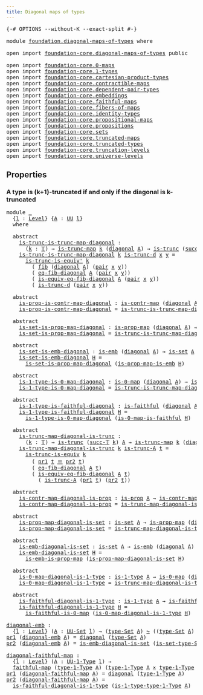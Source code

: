 ```yaml
---
title: Diagonal maps of types
---
```


<pre class="Agda"><a id="48" class="Symbol">{-#</a> <a id="52" class="Keyword">OPTIONS</a> <a id="60" class="Pragma">--without-K</a> <a id="72" class="Pragma">--exact-split</a> <a id="86" class="Symbol">#-}</a>

<a id="91" class="Keyword">module</a> <a id="98" href="foundation.diagonal-maps-of-types.html" class="Module">foundation.diagonal-maps-of-types</a> <a id="132" class="Keyword">where</a>

<a id="139" class="Keyword">open</a> <a id="144" class="Keyword">import</a> <a id="151" href="foundation-core.diagonal-maps-of-types.html" class="Module">foundation-core.diagonal-maps-of-types</a> <a id="190" class="Keyword">public</a>

<a id="198" class="Keyword">open</a> <a id="203" class="Keyword">import</a> <a id="210" href="foundation-core.0-maps.html" class="Module">foundation-core.0-maps</a>
<a id="233" class="Keyword">open</a> <a id="238" class="Keyword">import</a> <a id="245" href="foundation-core.1-types.html" class="Module">foundation-core.1-types</a>
<a id="269" class="Keyword">open</a> <a id="274" class="Keyword">import</a> <a id="281" href="foundation-core.cartesian-product-types.html" class="Module">foundation-core.cartesian-product-types</a>
<a id="321" class="Keyword">open</a> <a id="326" class="Keyword">import</a> <a id="333" href="foundation-core.contractible-maps.html" class="Module">foundation-core.contractible-maps</a>
<a id="367" class="Keyword">open</a> <a id="372" class="Keyword">import</a> <a id="379" href="foundation-core.dependent-pair-types.html" class="Module">foundation-core.dependent-pair-types</a>
<a id="416" class="Keyword">open</a> <a id="421" class="Keyword">import</a> <a id="428" href="foundation-core.embeddings.html" class="Module">foundation-core.embeddings</a>
<a id="455" class="Keyword">open</a> <a id="460" class="Keyword">import</a> <a id="467" href="foundation-core.faithful-maps.html" class="Module">foundation-core.faithful-maps</a>
<a id="497" class="Keyword">open</a> <a id="502" class="Keyword">import</a> <a id="509" href="foundation-core.fibers-of-maps.html" class="Module">foundation-core.fibers-of-maps</a>
<a id="540" class="Keyword">open</a> <a id="545" class="Keyword">import</a> <a id="552" href="foundation-core.identity-types.html" class="Module">foundation-core.identity-types</a>
<a id="583" class="Keyword">open</a> <a id="588" class="Keyword">import</a> <a id="595" href="foundation-core.propositional-maps.html" class="Module">foundation-core.propositional-maps</a>
<a id="630" class="Keyword">open</a> <a id="635" class="Keyword">import</a> <a id="642" href="foundation-core.propositions.html" class="Module">foundation-core.propositions</a>
<a id="671" class="Keyword">open</a> <a id="676" class="Keyword">import</a> <a id="683" href="foundation-core.sets.html" class="Module">foundation-core.sets</a>
<a id="704" class="Keyword">open</a> <a id="709" class="Keyword">import</a> <a id="716" href="foundation-core.truncated-maps.html" class="Module">foundation-core.truncated-maps</a>
<a id="747" class="Keyword">open</a> <a id="752" class="Keyword">import</a> <a id="759" href="foundation-core.truncated-types.html" class="Module">foundation-core.truncated-types</a>
<a id="791" class="Keyword">open</a> <a id="796" class="Keyword">import</a> <a id="803" href="foundation-core.truncation-levels.html" class="Module">foundation-core.truncation-levels</a>
<a id="837" class="Keyword">open</a> <a id="842" class="Keyword">import</a> <a id="849" href="foundation-core.universe-levels.html" class="Module">foundation-core.universe-levels</a>
</pre>
## Properties

### A type is (k+1)-truncated if and only if the diagonal is k-truncated

<pre class="Agda"><a id="983" class="Keyword">module</a> <a id="990" href="foundation.diagonal-maps-of-types.html#990" class="Module">_</a>
  <a id="994" class="Symbol">{</a><a id="995" href="foundation.diagonal-maps-of-types.html#995" class="Bound">l</a> <a id="997" class="Symbol">:</a> <a id="999" href="Agda.Primitive.html#597" class="Postulate">Level</a><a id="1004" class="Symbol">}</a> <a id="1006" class="Symbol">{</a><a id="1007" href="foundation.diagonal-maps-of-types.html#1007" class="Bound">A</a> <a id="1009" class="Symbol">:</a> <a id="1011" href="foundation-core.universe-levels.html#235" class="Primitive">UU</a> <a id="1014" href="foundation.diagonal-maps-of-types.html#995" class="Bound">l</a><a id="1015" class="Symbol">}</a>
  <a id="1019" class="Keyword">where</a>
  
  <a id="1030" class="Keyword">abstract</a>
    <a id="1043" href="foundation.diagonal-maps-of-types.html#1043" class="Function">is-trunc-is-trunc-map-diagonal</a> <a id="1074" class="Symbol">:</a>
      <a id="1082" class="Symbol">(</a><a id="1083" href="foundation.diagonal-maps-of-types.html#1083" class="Bound">k</a> <a id="1085" class="Symbol">:</a> <a id="1087" href="foundation-core.truncation-levels.html#395" class="Datatype">𝕋</a><a id="1088" class="Symbol">)</a> <a id="1090" class="Symbol">→</a> <a id="1092" href="foundation-core.truncated-maps.html#1903" class="Function">is-trunc-map</a> <a id="1105" href="foundation.diagonal-maps-of-types.html#1083" class="Bound">k</a> <a id="1107" class="Symbol">(</a><a id="1108" href="foundation-core.diagonal-maps-of-types.html#1058" class="Function">diagonal</a> <a id="1117" href="foundation.diagonal-maps-of-types.html#1007" class="Bound">A</a><a id="1118" class="Symbol">)</a> <a id="1120" class="Symbol">→</a> <a id="1122" href="foundation-core.truncated-types.html#1741" class="Function">is-trunc</a> <a id="1131" class="Symbol">(</a><a id="1132" href="foundation-core.truncation-levels.html#432" class="InductiveConstructor">succ-𝕋</a> <a id="1139" href="foundation.diagonal-maps-of-types.html#1083" class="Bound">k</a><a id="1140" class="Symbol">)</a> <a id="1142" href="foundation.diagonal-maps-of-types.html#1007" class="Bound">A</a>
    <a id="1148" href="foundation.diagonal-maps-of-types.html#1043" class="Function">is-trunc-is-trunc-map-diagonal</a> <a id="1179" href="foundation.diagonal-maps-of-types.html#1179" class="Bound">k</a> <a id="1181" href="foundation.diagonal-maps-of-types.html#1181" class="Bound">is-trunc-d</a> <a id="1192" href="foundation.diagonal-maps-of-types.html#1192" class="Bound">x</a> <a id="1194" href="foundation.diagonal-maps-of-types.html#1194" class="Bound">y</a> <a id="1196" class="Symbol">=</a>
      <a id="1204" href="foundation-core.truncated-types.html#4580" class="Function">is-trunc-is-equiv&#39;</a> <a id="1223" href="foundation.diagonal-maps-of-types.html#1179" class="Bound">k</a>
        <a id="1233" class="Symbol">(</a> <a id="1235" href="foundation-core.fibers-of-maps.html#942" class="Function">fib</a> <a id="1239" class="Symbol">(</a><a id="1240" href="foundation-core.diagonal-maps-of-types.html#1058" class="Function">diagonal</a> <a id="1249" href="foundation.diagonal-maps-of-types.html#1007" class="Bound">A</a><a id="1250" class="Symbol">)</a> <a id="1252" class="Symbol">(</a><a id="1253" href="foundation-core.dependent-pair-types.html#588" class="InductiveConstructor">pair</a> <a id="1258" href="foundation.diagonal-maps-of-types.html#1192" class="Bound">x</a> <a id="1260" href="foundation.diagonal-maps-of-types.html#1194" class="Bound">y</a><a id="1261" class="Symbol">))</a>
        <a id="1272" class="Symbol">(</a> <a id="1274" href="foundation-core.diagonal-maps-of-types.html#1851" class="Function">eq-fib-diagonal</a> <a id="1290" href="foundation.diagonal-maps-of-types.html#1007" class="Bound">A</a> <a id="1292" class="Symbol">(</a><a id="1293" href="foundation-core.dependent-pair-types.html#588" class="InductiveConstructor">pair</a> <a id="1298" href="foundation.diagonal-maps-of-types.html#1192" class="Bound">x</a> <a id="1300" href="foundation.diagonal-maps-of-types.html#1194" class="Bound">y</a><a id="1301" class="Symbol">))</a>
        <a id="1312" class="Symbol">(</a> <a id="1314" href="foundation-core.diagonal-maps-of-types.html#2474" class="Function">is-equiv-eq-fib-diagonal</a> <a id="1339" href="foundation.diagonal-maps-of-types.html#1007" class="Bound">A</a> <a id="1341" class="Symbol">(</a><a id="1342" href="foundation-core.dependent-pair-types.html#588" class="InductiveConstructor">pair</a> <a id="1347" href="foundation.diagonal-maps-of-types.html#1192" class="Bound">x</a> <a id="1349" href="foundation.diagonal-maps-of-types.html#1194" class="Bound">y</a><a id="1350" class="Symbol">))</a>
        <a id="1361" class="Symbol">(</a> <a id="1363" href="foundation.diagonal-maps-of-types.html#1181" class="Bound">is-trunc-d</a> <a id="1374" class="Symbol">(</a><a id="1375" href="foundation-core.dependent-pair-types.html#588" class="InductiveConstructor">pair</a> <a id="1380" href="foundation.diagonal-maps-of-types.html#1192" class="Bound">x</a> <a id="1382" href="foundation.diagonal-maps-of-types.html#1194" class="Bound">y</a><a id="1383" class="Symbol">))</a>

  <a id="1389" class="Keyword">abstract</a>
    <a id="1402" href="foundation.diagonal-maps-of-types.html#1402" class="Function">is-prop-is-contr-map-diagonal</a> <a id="1432" class="Symbol">:</a> <a id="1434" href="foundation-core.contractible-maps.html#1477" class="Function">is-contr-map</a> <a id="1447" class="Symbol">(</a><a id="1448" href="foundation-core.diagonal-maps-of-types.html#1058" class="Function">diagonal</a> <a id="1457" href="foundation.diagonal-maps-of-types.html#1007" class="Bound">A</a><a id="1458" class="Symbol">)</a> <a id="1460" class="Symbol">→</a> <a id="1462" href="foundation-core.propositions.html#1309" class="Function">is-prop</a> <a id="1470" href="foundation.diagonal-maps-of-types.html#1007" class="Bound">A</a>
    <a id="1476" href="foundation.diagonal-maps-of-types.html#1402" class="Function">is-prop-is-contr-map-diagonal</a> <a id="1506" class="Symbol">=</a> <a id="1508" href="foundation.diagonal-maps-of-types.html#1043" class="Function">is-trunc-is-trunc-map-diagonal</a> <a id="1539" href="foundation-core.truncation-levels.html#416" class="InductiveConstructor">neg-two-𝕋</a>

  <a id="1552" class="Keyword">abstract</a>
    <a id="1565" href="foundation.diagonal-maps-of-types.html#1565" class="Function">is-set-is-prop-map-diagonal</a> <a id="1593" class="Symbol">:</a> <a id="1595" href="foundation-core.propositional-maps.html#1276" class="Function">is-prop-map</a> <a id="1607" class="Symbol">(</a><a id="1608" href="foundation-core.diagonal-maps-of-types.html#1058" class="Function">diagonal</a> <a id="1617" href="foundation.diagonal-maps-of-types.html#1007" class="Bound">A</a><a id="1618" class="Symbol">)</a> <a id="1620" class="Symbol">→</a> <a id="1622" href="foundation-core.sets.html#1113" class="Function">is-set</a> <a id="1629" href="foundation.diagonal-maps-of-types.html#1007" class="Bound">A</a>
    <a id="1635" href="foundation.diagonal-maps-of-types.html#1565" class="Function">is-set-is-prop-map-diagonal</a> <a id="1663" class="Symbol">=</a> <a id="1665" href="foundation.diagonal-maps-of-types.html#1043" class="Function">is-trunc-is-trunc-map-diagonal</a> <a id="1696" href="foundation-core.truncation-levels.html#448" class="Function">neg-one-𝕋</a>

  <a id="1709" class="Keyword">abstract</a>
    <a id="1722" href="foundation.diagonal-maps-of-types.html#1722" class="Function">is-set-is-emb-diagonal</a> <a id="1745" class="Symbol">:</a> <a id="1747" href="foundation-core.embeddings.html#992" class="Function">is-emb</a> <a id="1754" class="Symbol">(</a><a id="1755" href="foundation-core.diagonal-maps-of-types.html#1058" class="Function">diagonal</a> <a id="1764" href="foundation.diagonal-maps-of-types.html#1007" class="Bound">A</a><a id="1765" class="Symbol">)</a> <a id="1767" class="Symbol">→</a> <a id="1769" href="foundation-core.sets.html#1113" class="Function">is-set</a> <a id="1776" href="foundation.diagonal-maps-of-types.html#1007" class="Bound">A</a>
    <a id="1782" href="foundation.diagonal-maps-of-types.html#1722" class="Function">is-set-is-emb-diagonal</a> <a id="1805" href="foundation.diagonal-maps-of-types.html#1805" class="Bound">H</a> <a id="1807" class="Symbol">=</a>
      <a id="1815" href="foundation.diagonal-maps-of-types.html#1565" class="Function">is-set-is-prop-map-diagonal</a> <a id="1843" class="Symbol">(</a><a id="1844" href="foundation-core.propositional-maps.html#1864" class="Function">is-prop-map-is-emb</a> <a id="1863" href="foundation.diagonal-maps-of-types.html#1805" class="Bound">H</a><a id="1864" class="Symbol">)</a>

  <a id="1869" class="Keyword">abstract</a>
    <a id="1882" href="foundation.diagonal-maps-of-types.html#1882" class="Function">is-1-type-is-0-map-diagonal</a> <a id="1910" class="Symbol">:</a> <a id="1912" href="foundation-core.0-maps.html#1181" class="Function">is-0-map</a> <a id="1921" class="Symbol">(</a><a id="1922" href="foundation-core.diagonal-maps-of-types.html#1058" class="Function">diagonal</a> <a id="1931" href="foundation.diagonal-maps-of-types.html#1007" class="Bound">A</a><a id="1932" class="Symbol">)</a> <a id="1934" class="Symbol">→</a> <a id="1936" href="foundation-core.1-types.html#807" class="Function">is-1-type</a> <a id="1946" href="foundation.diagonal-maps-of-types.html#1007" class="Bound">A</a>
    <a id="1952" href="foundation.diagonal-maps-of-types.html#1882" class="Function">is-1-type-is-0-map-diagonal</a> <a id="1980" class="Symbol">=</a> <a id="1982" href="foundation.diagonal-maps-of-types.html#1043" class="Function">is-trunc-is-trunc-map-diagonal</a> <a id="2013" href="foundation-core.truncation-levels.html#492" class="Function">zero-𝕋</a>

  <a id="2023" class="Keyword">abstract</a>
    <a id="2036" href="foundation.diagonal-maps-of-types.html#2036" class="Function">is-1-type-is-faithful-diagonal</a> <a id="2067" class="Symbol">:</a> <a id="2069" href="foundation-core.faithful-maps.html#1690" class="Function">is-faithful</a> <a id="2081" class="Symbol">(</a><a id="2082" href="foundation-core.diagonal-maps-of-types.html#1058" class="Function">diagonal</a> <a id="2091" href="foundation.diagonal-maps-of-types.html#1007" class="Bound">A</a><a id="2092" class="Symbol">)</a> <a id="2094" class="Symbol">→</a> <a id="2096" href="foundation-core.1-types.html#807" class="Function">is-1-type</a> <a id="2106" href="foundation.diagonal-maps-of-types.html#1007" class="Bound">A</a>
    <a id="2112" href="foundation.diagonal-maps-of-types.html#2036" class="Function">is-1-type-is-faithful-diagonal</a> <a id="2143" href="foundation.diagonal-maps-of-types.html#2143" class="Bound">H</a> <a id="2145" class="Symbol">=</a>
      <a id="2153" href="foundation.diagonal-maps-of-types.html#1882" class="Function">is-1-type-is-0-map-diagonal</a> <a id="2181" class="Symbol">(</a><a id="2182" href="foundation-core.faithful-maps.html#3608" class="Function">is-0-map-is-faithful</a> <a id="2203" href="foundation.diagonal-maps-of-types.html#2143" class="Bound">H</a><a id="2204" class="Symbol">)</a>
  
  <a id="2211" class="Keyword">abstract</a>
    <a id="2224" href="foundation.diagonal-maps-of-types.html#2224" class="Function">is-trunc-map-diagonal-is-trunc</a> <a id="2255" class="Symbol">:</a> 
      <a id="2264" class="Symbol">(</a><a id="2265" href="foundation.diagonal-maps-of-types.html#2265" class="Bound">k</a> <a id="2267" class="Symbol">:</a> <a id="2269" href="foundation-core.truncation-levels.html#395" class="Datatype">𝕋</a><a id="2270" class="Symbol">)</a> <a id="2272" class="Symbol">→</a> <a id="2274" href="foundation-core.truncated-types.html#1741" class="Function">is-trunc</a> <a id="2283" class="Symbol">(</a><a id="2284" href="foundation-core.truncation-levels.html#432" class="InductiveConstructor">succ-𝕋</a> <a id="2291" href="foundation.diagonal-maps-of-types.html#2265" class="Bound">k</a><a id="2292" class="Symbol">)</a> <a id="2294" href="foundation.diagonal-maps-of-types.html#1007" class="Bound">A</a> <a id="2296" class="Symbol">→</a> <a id="2298" href="foundation-core.truncated-maps.html#1903" class="Function">is-trunc-map</a> <a id="2311" href="foundation.diagonal-maps-of-types.html#2265" class="Bound">k</a> <a id="2313" class="Symbol">(</a><a id="2314" href="foundation-core.diagonal-maps-of-types.html#1058" class="Function">diagonal</a> <a id="2323" href="foundation.diagonal-maps-of-types.html#1007" class="Bound">A</a><a id="2324" class="Symbol">)</a>
    <a id="2330" href="foundation.diagonal-maps-of-types.html#2224" class="Function">is-trunc-map-diagonal-is-trunc</a> <a id="2361" href="foundation.diagonal-maps-of-types.html#2361" class="Bound">k</a> <a id="2363" href="foundation.diagonal-maps-of-types.html#2363" class="Bound">is-trunc-A</a> <a id="2374" href="foundation.diagonal-maps-of-types.html#2374" class="Bound">t</a> <a id="2376" class="Symbol">=</a>
      <a id="2384" href="foundation-core.truncated-types.html#4146" class="Function">is-trunc-is-equiv</a> <a id="2402" href="foundation.diagonal-maps-of-types.html#2361" class="Bound">k</a>
        <a id="2412" class="Symbol">(</a> <a id="2414" href="foundation-core.dependent-pair-types.html#605" class="Field">pr1</a> <a id="2418" href="foundation.diagonal-maps-of-types.html#2374" class="Bound">t</a> <a id="2420" href="foundation-core.identity-types.html#1865" class="Function Operator">＝</a> <a id="2422" href="foundation-core.dependent-pair-types.html#617" class="Field">pr2</a> <a id="2426" href="foundation.diagonal-maps-of-types.html#2374" class="Bound">t</a><a id="2427" class="Symbol">)</a>
        <a id="2437" class="Symbol">(</a> <a id="2439" href="foundation-core.diagonal-maps-of-types.html#1851" class="Function">eq-fib-diagonal</a> <a id="2455" href="foundation.diagonal-maps-of-types.html#1007" class="Bound">A</a> <a id="2457" href="foundation.diagonal-maps-of-types.html#2374" class="Bound">t</a><a id="2458" class="Symbol">)</a>
        <a id="2468" class="Symbol">(</a> <a id="2470" href="foundation-core.diagonal-maps-of-types.html#2474" class="Function">is-equiv-eq-fib-diagonal</a> <a id="2495" href="foundation.diagonal-maps-of-types.html#1007" class="Bound">A</a> <a id="2497" href="foundation.diagonal-maps-of-types.html#2374" class="Bound">t</a><a id="2498" class="Symbol">)</a>
          <a id="2510" class="Symbol">(</a> <a id="2512" href="foundation.diagonal-maps-of-types.html#2363" class="Bound">is-trunc-A</a> <a id="2523" class="Symbol">(</a><a id="2524" href="foundation-core.dependent-pair-types.html#605" class="Field">pr1</a> <a id="2528" href="foundation.diagonal-maps-of-types.html#2374" class="Bound">t</a><a id="2529" class="Symbol">)</a> <a id="2531" class="Symbol">(</a><a id="2532" href="foundation-core.dependent-pair-types.html#617" class="Field">pr2</a> <a id="2536" href="foundation.diagonal-maps-of-types.html#2374" class="Bound">t</a><a id="2537" class="Symbol">))</a>

  <a id="2543" class="Keyword">abstract</a>
    <a id="2556" href="foundation.diagonal-maps-of-types.html#2556" class="Function">is-contr-map-diagonal-is-prop</a> <a id="2586" class="Symbol">:</a> <a id="2588" href="foundation-core.propositions.html#1309" class="Function">is-prop</a> <a id="2596" href="foundation.diagonal-maps-of-types.html#1007" class="Bound">A</a> <a id="2598" class="Symbol">→</a> <a id="2600" href="foundation-core.contractible-maps.html#1477" class="Function">is-contr-map</a> <a id="2613" class="Symbol">(</a><a id="2614" href="foundation-core.diagonal-maps-of-types.html#1058" class="Function">diagonal</a> <a id="2623" href="foundation.diagonal-maps-of-types.html#1007" class="Bound">A</a><a id="2624" class="Symbol">)</a>
    <a id="2630" href="foundation.diagonal-maps-of-types.html#2556" class="Function">is-contr-map-diagonal-is-prop</a> <a id="2660" class="Symbol">=</a> <a id="2662" href="foundation.diagonal-maps-of-types.html#2224" class="Function">is-trunc-map-diagonal-is-trunc</a> <a id="2693" href="foundation-core.truncation-levels.html#416" class="InductiveConstructor">neg-two-𝕋</a>

  <a id="2706" class="Keyword">abstract</a>
    <a id="2719" href="foundation.diagonal-maps-of-types.html#2719" class="Function">is-prop-map-diagonal-is-set</a> <a id="2747" class="Symbol">:</a> <a id="2749" href="foundation-core.sets.html#1113" class="Function">is-set</a> <a id="2756" href="foundation.diagonal-maps-of-types.html#1007" class="Bound">A</a> <a id="2758" class="Symbol">→</a> <a id="2760" href="foundation-core.propositional-maps.html#1276" class="Function">is-prop-map</a> <a id="2772" class="Symbol">(</a><a id="2773" href="foundation-core.diagonal-maps-of-types.html#1058" class="Function">diagonal</a> <a id="2782" href="foundation.diagonal-maps-of-types.html#1007" class="Bound">A</a><a id="2783" class="Symbol">)</a>
    <a id="2789" href="foundation.diagonal-maps-of-types.html#2719" class="Function">is-prop-map-diagonal-is-set</a> <a id="2817" class="Symbol">=</a> <a id="2819" href="foundation.diagonal-maps-of-types.html#2224" class="Function">is-trunc-map-diagonal-is-trunc</a> <a id="2850" href="foundation-core.truncation-levels.html#448" class="Function">neg-one-𝕋</a>

  <a id="2863" class="Keyword">abstract</a>
    <a id="2876" href="foundation.diagonal-maps-of-types.html#2876" class="Function">is-emb-diagonal-is-set</a> <a id="2899" class="Symbol">:</a> <a id="2901" href="foundation-core.sets.html#1113" class="Function">is-set</a> <a id="2908" href="foundation.diagonal-maps-of-types.html#1007" class="Bound">A</a> <a id="2910" class="Symbol">→</a> <a id="2912" href="foundation-core.embeddings.html#992" class="Function">is-emb</a> <a id="2919" class="Symbol">(</a><a id="2920" href="foundation-core.diagonal-maps-of-types.html#1058" class="Function">diagonal</a> <a id="2929" href="foundation.diagonal-maps-of-types.html#1007" class="Bound">A</a><a id="2930" class="Symbol">)</a>
    <a id="2936" href="foundation.diagonal-maps-of-types.html#2876" class="Function">is-emb-diagonal-is-set</a> <a id="2959" href="foundation.diagonal-maps-of-types.html#2959" class="Bound">H</a> <a id="2961" class="Symbol">=</a>
      <a id="2969" href="foundation-core.propositional-maps.html#1550" class="Function">is-emb-is-prop-map</a> <a id="2988" class="Symbol">(</a><a id="2989" href="foundation.diagonal-maps-of-types.html#2719" class="Function">is-prop-map-diagonal-is-set</a> <a id="3017" href="foundation.diagonal-maps-of-types.html#2959" class="Bound">H</a><a id="3018" class="Symbol">)</a>

  <a id="3023" class="Keyword">abstract</a>
    <a id="3036" href="foundation.diagonal-maps-of-types.html#3036" class="Function">is-0-map-diagonal-is-1-type</a> <a id="3064" class="Symbol">:</a> <a id="3066" href="foundation-core.1-types.html#807" class="Function">is-1-type</a> <a id="3076" href="foundation.diagonal-maps-of-types.html#1007" class="Bound">A</a> <a id="3078" class="Symbol">→</a> <a id="3080" href="foundation-core.0-maps.html#1181" class="Function">is-0-map</a> <a id="3089" class="Symbol">(</a><a id="3090" href="foundation-core.diagonal-maps-of-types.html#1058" class="Function">diagonal</a> <a id="3099" href="foundation.diagonal-maps-of-types.html#1007" class="Bound">A</a><a id="3100" class="Symbol">)</a>
    <a id="3106" href="foundation.diagonal-maps-of-types.html#3036" class="Function">is-0-map-diagonal-is-1-type</a> <a id="3134" class="Symbol">=</a> <a id="3136" href="foundation.diagonal-maps-of-types.html#2224" class="Function">is-trunc-map-diagonal-is-trunc</a> <a id="3167" href="foundation-core.truncation-levels.html#492" class="Function">zero-𝕋</a>

  <a id="3177" class="Keyword">abstract</a>
    <a id="3190" href="foundation.diagonal-maps-of-types.html#3190" class="Function">is-faithful-diagonal-is-1-type</a> <a id="3221" class="Symbol">:</a> <a id="3223" href="foundation-core.1-types.html#807" class="Function">is-1-type</a> <a id="3233" href="foundation.diagonal-maps-of-types.html#1007" class="Bound">A</a> <a id="3235" class="Symbol">→</a> <a id="3237" href="foundation-core.faithful-maps.html#1690" class="Function">is-faithful</a> <a id="3249" class="Symbol">(</a><a id="3250" href="foundation-core.diagonal-maps-of-types.html#1058" class="Function">diagonal</a> <a id="3259" href="foundation.diagonal-maps-of-types.html#1007" class="Bound">A</a><a id="3260" class="Symbol">)</a>
    <a id="3266" href="foundation.diagonal-maps-of-types.html#3190" class="Function">is-faithful-diagonal-is-1-type</a> <a id="3297" href="foundation.diagonal-maps-of-types.html#3297" class="Bound">H</a> <a id="3299" class="Symbol">=</a>
      <a id="3307" href="foundation-core.faithful-maps.html#3777" class="Function">is-faithful-is-0-map</a> <a id="3328" class="Symbol">(</a><a id="3329" href="foundation.diagonal-maps-of-types.html#3036" class="Function">is-0-map-diagonal-is-1-type</a> <a id="3357" href="foundation.diagonal-maps-of-types.html#3297" class="Bound">H</a><a id="3358" class="Symbol">)</a>

<a id="diagonal-emb"></a><a id="3361" href="foundation.diagonal-maps-of-types.html#3361" class="Function">diagonal-emb</a> <a id="3374" class="Symbol">:</a>
  <a id="3378" class="Symbol">{</a><a id="3379" href="foundation.diagonal-maps-of-types.html#3379" class="Bound">l</a> <a id="3381" class="Symbol">:</a> <a id="3383" href="Agda.Primitive.html#597" class="Postulate">Level</a><a id="3388" class="Symbol">}</a> <a id="3390" class="Symbol">(</a><a id="3391" href="foundation.diagonal-maps-of-types.html#3391" class="Bound">A</a> <a id="3393" class="Symbol">:</a> <a id="3395" href="foundation-core.sets.html#1190" class="Function">UU-Set</a> <a id="3402" href="foundation.diagonal-maps-of-types.html#3379" class="Bound">l</a><a id="3403" class="Symbol">)</a> <a id="3405" class="Symbol">→</a> <a id="3407" class="Symbol">(</a><a id="3408" href="foundation-core.sets.html#1304" class="Function">type-Set</a> <a id="3417" href="foundation.diagonal-maps-of-types.html#3391" class="Bound">A</a><a id="3418" class="Symbol">)</a> <a id="3420" href="foundation-core.embeddings.html#1074" class="Function Operator">↪</a> <a id="3422" class="Symbol">((</a><a id="3424" href="foundation-core.sets.html#1304" class="Function">type-Set</a> <a id="3433" href="foundation.diagonal-maps-of-types.html#3391" class="Bound">A</a><a id="3434" class="Symbol">)</a> <a id="3436" href="foundation-core.cartesian-product-types.html#590" class="Function Operator">×</a> <a id="3438" class="Symbol">(</a><a id="3439" href="foundation-core.sets.html#1304" class="Function">type-Set</a> <a id="3448" href="foundation.diagonal-maps-of-types.html#3391" class="Bound">A</a><a id="3449" class="Symbol">))</a>
<a id="3452" href="foundation-core.dependent-pair-types.html#605" class="Field">pr1</a> <a id="3456" class="Symbol">(</a><a id="3457" href="foundation.diagonal-maps-of-types.html#3361" class="Function">diagonal-emb</a> <a id="3470" href="foundation.diagonal-maps-of-types.html#3470" class="Bound">A</a><a id="3471" class="Symbol">)</a> <a id="3473" class="Symbol">=</a> <a id="3475" href="foundation-core.diagonal-maps-of-types.html#1058" class="Function">diagonal</a> <a id="3484" class="Symbol">(</a><a id="3485" href="foundation-core.sets.html#1304" class="Function">type-Set</a> <a id="3494" href="foundation.diagonal-maps-of-types.html#3470" class="Bound">A</a><a id="3495" class="Symbol">)</a>
<a id="3497" href="foundation-core.dependent-pair-types.html#617" class="Field">pr2</a> <a id="3501" class="Symbol">(</a><a id="3502" href="foundation.diagonal-maps-of-types.html#3361" class="Function">diagonal-emb</a> <a id="3515" href="foundation.diagonal-maps-of-types.html#3515" class="Bound">A</a><a id="3516" class="Symbol">)</a> <a id="3518" class="Symbol">=</a> <a id="3520" href="foundation.diagonal-maps-of-types.html#2876" class="Function">is-emb-diagonal-is-set</a> <a id="3543" class="Symbol">(</a><a id="3544" href="foundation-core.sets.html#1355" class="Function">is-set-type-Set</a> <a id="3560" href="foundation.diagonal-maps-of-types.html#3515" class="Bound">A</a><a id="3561" class="Symbol">)</a>

<a id="diagonal-faithful-map"></a><a id="3564" href="foundation.diagonal-maps-of-types.html#3564" class="Function">diagonal-faithful-map</a> <a id="3586" class="Symbol">:</a>
  <a id="3590" class="Symbol">{</a><a id="3591" href="foundation.diagonal-maps-of-types.html#3591" class="Bound">l</a> <a id="3593" class="Symbol">:</a> <a id="3595" href="Agda.Primitive.html#597" class="Postulate">Level</a><a id="3600" class="Symbol">}</a> <a id="3602" class="Symbol">(</a><a id="3603" href="foundation.diagonal-maps-of-types.html#3603" class="Bound">A</a> <a id="3605" class="Symbol">:</a> <a id="3607" href="foundation-core.1-types.html#873" class="Function">UU-1-Type</a> <a id="3617" href="foundation.diagonal-maps-of-types.html#3591" class="Bound">l</a><a id="3618" class="Symbol">)</a> <a id="3620" class="Symbol">→</a>
  <a id="3624" href="foundation-core.faithful-maps.html#1780" class="Function">faithful-map</a> <a id="3637" class="Symbol">(</a><a id="3638" href="foundation-core.1-types.html#945" class="Function">type-1-Type</a> <a id="3650" href="foundation.diagonal-maps-of-types.html#3603" class="Bound">A</a><a id="3651" class="Symbol">)</a> <a id="3653" class="Symbol">(</a><a id="3654" href="foundation-core.1-types.html#945" class="Function">type-1-Type</a> <a id="3666" href="foundation.diagonal-maps-of-types.html#3603" class="Bound">A</a> <a id="3668" href="foundation-core.cartesian-product-types.html#590" class="Function Operator">×</a> <a id="3670" href="foundation-core.1-types.html#945" class="Function">type-1-Type</a> <a id="3682" href="foundation.diagonal-maps-of-types.html#3603" class="Bound">A</a><a id="3683" class="Symbol">)</a>
<a id="3685" href="foundation-core.dependent-pair-types.html#605" class="Field">pr1</a> <a id="3689" class="Symbol">(</a><a id="3690" href="foundation.diagonal-maps-of-types.html#3564" class="Function">diagonal-faithful-map</a> <a id="3712" href="foundation.diagonal-maps-of-types.html#3712" class="Bound">A</a><a id="3713" class="Symbol">)</a> <a id="3715" class="Symbol">=</a> <a id="3717" href="foundation-core.diagonal-maps-of-types.html#1058" class="Function">diagonal</a> <a id="3726" class="Symbol">(</a><a id="3727" href="foundation-core.1-types.html#945" class="Function">type-1-Type</a> <a id="3739" href="foundation.diagonal-maps-of-types.html#3712" class="Bound">A</a><a id="3740" class="Symbol">)</a>
<a id="3742" href="foundation-core.dependent-pair-types.html#617" class="Field">pr2</a> <a id="3746" class="Symbol">(</a><a id="3747" href="foundation.diagonal-maps-of-types.html#3564" class="Function">diagonal-faithful-map</a> <a id="3769" href="foundation.diagonal-maps-of-types.html#3769" class="Bound">A</a><a id="3770" class="Symbol">)</a> <a id="3772" class="Symbol">=</a>
  <a id="3776" href="foundation.diagonal-maps-of-types.html#3190" class="Function">is-faithful-diagonal-is-1-type</a> <a id="3807" class="Symbol">(</a><a id="3808" href="foundation-core.1-types.html#1022" class="Function">is-1-type-type-1-Type</a> <a id="3830" href="foundation.diagonal-maps-of-types.html#3769" class="Bound">A</a><a id="3831" class="Symbol">)</a>
</pre>